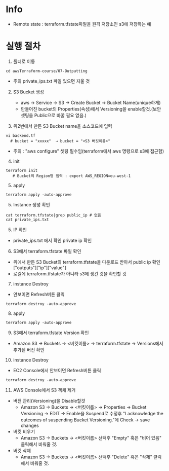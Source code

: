 # Info
* Remote state : terraform.tfstate파일을 원격 저장소인 s3에 저장하는 예


# 실행 절차
1. 폴더로 이동
```
cd awsTerraform-course/07-Outputting
```
* 주의 private_ips.txt 파일 있으면 지울 것

2. S3 Bucket 생성
   * aws → Service → S3 → Create Bucket → Bucket Name(unique하게)
   * 만들어진 bucket의 Properties(속성)에서 Versioning을 enable할것.(보안 셋팅을 Public으로 바꿀 필요 없음.)

3. 위2번에서 만든 S3 Bucket name을 소스코드에 입력
```
vi backend.tf
  # bucket = "xxxxx"  → bucket = "<S3 버킷이름>"
```
* 주의 : "aws configure" 셋팅 필수임(terraform에서 aws 명령으로 s3에 접근함)

4. init
```
terraform init
   # Bucket의 Region명 입력 : export AWS_REGION=eu-west-1
```

5. apply
```
terraform apply -auto-approve
```

5. Instance 생성 확인
```
cat terraform.tfstate|grep public_ip # 없음
cat private_ips.txt
```


5. IP 확인
* private_ips.txt 에서 확인 private ip 확인

6. S3에서 terraform.tfstate 파일 확인
* 위에서 만든 S3 Bucket의 terraform.tfstate을 다운로드 받아서 public ip 확인 ["outputs"]["ip"]["value"]
* 로컬에 terraform.tfstate가 아니라 s3에 생긴 것을 확인할 것

7. instance Destroy
* 안보이면 Refresh버튼 클릭
```
terraform destroy -auto-approve
```


8. apply
```
terraform apply -auto-approve
```

9. S3에서 terraform.tfstate Version 확인
* Amazon S3 → Buckets → <버킷이름> → terraform.tfstate → Versions에서 추가된 버전 확인


10. instance Destroy
* EC2 Console에서 안보이면 Refresh버튼 클릭
```
terraform destroy -auto-approve
```


11. AWS Console에서 S3 객체 제거
* 버전 관리(Versioning)을 Disable할것
  - Amazon S3 → Buckets → <버킷이름> → Properties → Bucket Versioning → EDIT → Enable을 Suspend로 수정후 "I acknowledge the outcomes of suspending Bucket Versioning."에 Check → save changes
* 버킷 비우기
  - Amazon S3 → Buckets → <버킷이름> 선택후 "Empty" 혹은 "비어 있음" 클릭해서 비워줄 것.
* 버킷 삭제
  - Amazon S3 → Buckets → <버킷이름> 선택후 "Delete" 혹은 "삭제" 클릭해서 비워줄 것.
